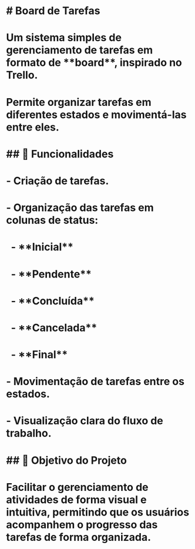 # \# Board de Tarefas

# 

# Um sistema simples de gerenciamento de tarefas em formato de \*\*board\*\*, inspirado no Trello.  

# Permite organizar tarefas em diferentes estados e movimentá-las entre eles.

# 

# \## 📌 Funcionalidades

# 

# \- Criação de tarefas.

# \- Organização das tarefas em colunas de status:

# &nbsp; - \*\*Inicial\*\*

# &nbsp; - \*\*Pendente\*\*

# &nbsp; - \*\*Concluída\*\*

# &nbsp; - \*\*Cancelada\*\*

# &nbsp; - \*\*Final\*\*

# \- Movimentação de tarefas entre os estados.

# \- Visualização clara do fluxo de trabalho.

# 

# \## 🚀 Objetivo do Projeto

# 

# Facilitar o gerenciamento de atividades de forma visual e intuitiva, permitindo que os usuários acompanhem o progresso das tarefas de forma organizada.

